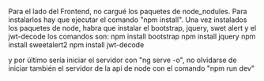 Para el lado del Frontend, no cargué los paquetes de node_nodules.
Para instalarlos hay que ejecutar el comando "npm install".
Una vez instalados los paquetes de node, habra que instalar el bootstrap, jquery, swet alert y el jwt-decode
los comandos son:
npm install bootstrap
npm install jquery
npm install sweetalert2
npm install jwt-decode

y por último sería iniciar el servidor con "ng serve -o", no olvidarse de iniciar también el servidor de la api de node con el comando "npm run dev"
